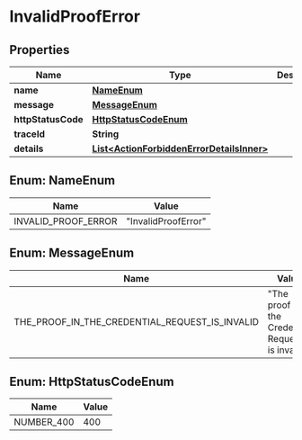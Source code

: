 # InvalidProofError

## Properties

| Name               | Type                                                                                    | Description | Notes      |
| ------------------ | --------------------------------------------------------------------------------------- | ----------- | ---------- |
| **name**           | [**NameEnum**](#NameEnum)                                                               |             |            |
| **message**        | [**MessageEnum**](#MessageEnum)                                                         |             |            |
| **httpStatusCode** | [**HttpStatusCodeEnum**](#HttpStatusCodeEnum)                                           |             |            |
| **traceId**        | **String**                                                                              |             |            |
| **details**        | [**List&lt;ActionForbiddenErrorDetailsInner&gt;**](ActionForbiddenErrorDetailsInner.md) |             | [optional] |

## Enum: NameEnum

| Name                | Value                         |
| ------------------- | ----------------------------- |
| INVALID_PROOF_ERROR | &quot;InvalidProofError&quot; |

## Enum: MessageEnum

| Name                                           | Value                                                      |
| ---------------------------------------------- | ---------------------------------------------------------- |
| THE_PROOF_IN_THE_CREDENTIAL_REQUEST_IS_INVALID | &quot;The proof in the Credential Request is invalid&quot; |

## Enum: HttpStatusCodeEnum

| Name       | Value |
| ---------- | ----- |
| NUMBER_400 | 400   |
